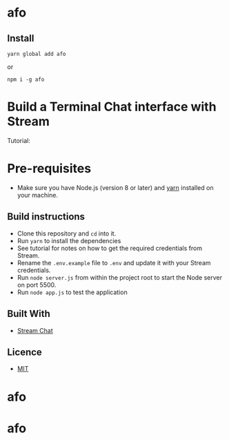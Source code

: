 # afo

## Install

```
yarn global add afo
```

or

```
npm i -g afo
```

# Build a Terminal Chat interface with Stream

Tutorial:

# Pre-requisites

- Make sure you have Node.js (version 8 or later) and [yarn](https://yarnpkg.com/lang/en/docs/install/) installed on your machine.

## Build instructions

- Clone this repository and `cd` into it.
- Run `yarn` to install the dependencies
- See tutorial for notes on how to get the required credentials from Stream.
- Rename the `.env.example` file to `.env` and update it with your Stream credentials.
- Run `node server.js` from within the project root to start the Node server on port 5500.
- Run `node app.js` to test the application

## Built With

- [Stream Chat](https://getstream.io/chat/)

## Licence

- [MIT](https://opensource.org/licenses/MIT)

# afo

# afo
